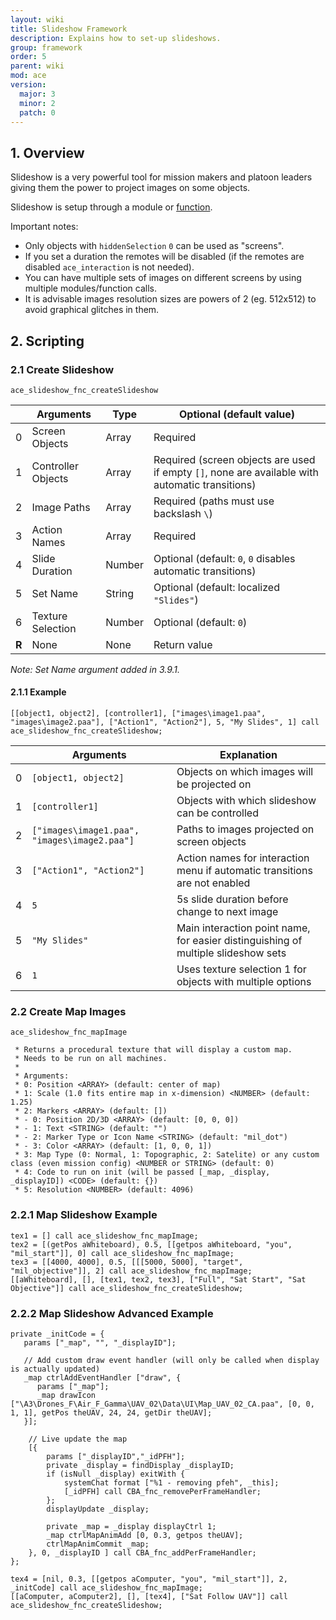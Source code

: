 ```yaml
---
layout: wiki
title: Slideshow Framework
description: Explains how to set-up slideshows.
group: framework
order: 5
parent: wiki
mod: ace
version:
  major: 3
  minor: 2
  patch: 0
---
```


## 1. Overview

Slideshow is a very powerful tool for mission makers and platoon leaders giving them the power to project images on some objects.

Slideshow is setup through a module or [function](#create-slideshow).

Important notes:

- Only objects with `hiddenSelection` `0` can be used as "screens".
- If you set a duration the remotes will be disabled (if the remotes are disabled `ace_interaction` is not needed).
- You can have multiple sets of images on different screens by using multiple modules/function calls.
- It is advisable images resolution sizes are powers of 2 (eg. 512x512) to avoid graphical glitches in them.


## 2. Scripting

### 2.1 Create Slideshow

`ace_slideshow_fnc_createSlideshow`

|    | Arguments | Type | Optional (default value) |
|----| --------- | ---- | ------------------------ |
| 0  | Screen Objects | Array | Required |
| 1  | Controller Objects | Array | Required (screen objects are used if empty `[]`, none are available with automatic transitions) |
| 2  | Image Paths | Array | Required (paths must use backslash `\`) |
| 3  | Action Names | Array | Required |
| 4  | Slide Duration | Number | Optional (default: `0`, `0` disables automatic transitions) |
| 5  | Set Name | String | Optional (default: localized `"Slides"`) |
| 6  | Texture Selection | Number | Optional (default: `0`) |
| **R** | None | None | Return value |

_Note: Set Name argument added in 3.9.1._

#### 2.1.1 Example

`[[object1, object2], [controller1], ["images\image1.paa", "images\image2.paa"], ["Action1", "Action2"], 5, "My Slides", 1] call ace_slideshow_fnc_createSlideshow;`

|    | Arguments | Explanation |
|----| --------- | ----------- |
| 0  | `[object1, object2]` | Objects on which images will be projected on |
| 1  | `[controller1]` | Objects with which slideshow can be controlled |
| 2  | `["images\image1.paa", "images\image2.paa"]` | Paths to images projected on screen objects |
| 3  | `["Action1", "Action2"]` | Action names for interaction menu if automatic transitions are not enabled |
| 4  | `5` | 5s slide duration before change to next image |
| 5  | `"My Slides"` | Main interaction point name, for easier distinguishing of multiple slideshow sets |
| 6  | `1` | Uses texture selection 1 for objects with multiple options |

### 2.2 Create Map Images

`ace_slideshow_fnc_mapImage`

```sqf
 * Returns a procedural texture that will display a custom map.
 * Needs to be run on all machines.
 *
 * Arguments:
 * 0: Position <ARRAY> (default: center of map)
 * 1: Scale (1.0 fits entire map in x-dimension) <NUMBER> (default: 1.25)
 * 2: Markers <ARRAY> (default: [])
 * - 0: Position 2D/3D <ARRAY> (default: [0, 0, 0])
 * - 1: Text <STRING> (default: "")
 * - 2: Marker Type or Icon Name <STRING> (default: "mil_dot")
 * - 3: Color <ARRAY> (default: [1, 0, 0, 1])
 * 3: Map Type (0: Normal, 1: Topographic, 2: Satelite) or any custom class (even mission config) <NUMBER or STRING> (default: 0)
 * 4: Code to run on init (will be passed [_map, _display, _displayID]) <CODE> (default: {})
 * 5: Resolution <NUMBER> (default: 4096)
```

### 2.2.1 Map Slideshow Example

```sqf
tex1 = [] call ace_slideshow_fnc_mapImage;
tex2 = [(getPos aWhiteboard), 0.5, [[getpos aWhiteboard, "you", "mil_start"]], 0] call ace_slideshow_fnc_mapImage;
tex3 = [[4000, 4000], 0.5, [[[5000, 5000], "target", "mil_objective"]], 2] call ace_slideshow_fnc_mapImage;
[[aWhiteboard], [], [tex1, tex2, tex3], ["Full", "Sat Start", "Sat Objective"]] call ace_slideshow_fnc_createSlideshow;
```

### 2.2.2 Map Slideshow Advanced Example

```sqf
private _initCode = {
   params ["_map", "", "_displayID"];

   // Add custom draw event handler (will only be called when display is actually updated)
   _map ctrlAddEventHandler ["draw", {
      params ["_map"];
      _map drawIcon ["\A3\Drones_F\Air_F_Gamma\UAV_02\Data\UI\Map_UAV_02_CA.paa", [0, 0, 1, 1], getPos theUAV, 24, 24, getDir theUAV];
   }];

    // Live update the map
    [{
        params ["_displayID","_idPFH"];
        private _display = findDisplay _displayID;
        if (isNull _display) exitWith {
            systemChat format ["%1 - removing pfeh", _this];
            [_idPFH] call CBA_fnc_removePerFrameHandler;
        };
        displayUpdate _display;

        private _map = _display displayCtrl 1;
        _map ctrlMapAnimAdd [0, 0.3, getpos theUAV];
        ctrlMapAnimCommit _map;
    }, 0, _displayID ] call CBA_fnc_addPerFrameHandler;
};

tex4 = [nil, 0.3, [[getpos aComputer, "you", "mil_start"]], 2, _initCode] call ace_slideshow_fnc_mapImage;
[[aComputer, aComputer2], [], [tex4], ["Sat Follow UAV"]] call ace_slideshow_fnc_createSlideshow;
```
